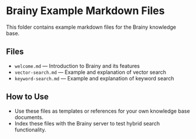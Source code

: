 # Brainy Example Markdown Files

This folder contains example markdown files for the Brainy knowledge base.

## Files
- `welcome.md` — Introduction to Brainy and its features
- `vector-search.md` — Example and explanation of vector search
- `keyword-search.md` — Example and explanation of keyword search

## How to Use
- Use these files as templates or references for your own knowledge base documents.
- Index these files with the Brainy server to test hybrid search functionality.
